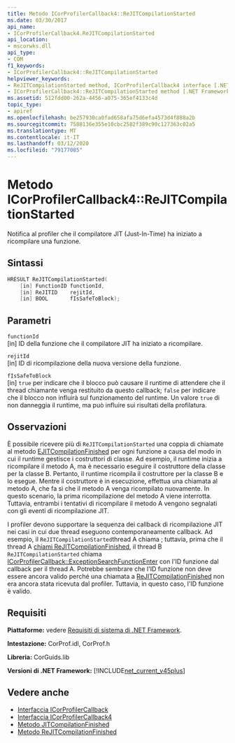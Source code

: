 ```yaml
---
title: Metodo ICorProfilerCallback4::ReJITCompilationStarted
ms.date: 03/30/2017
api_name:
- ICorProfilerCallback4.ReJITCompilationStarted
api_location:
- mscorwks.dll
api_type:
- COM
f1_keywords:
- ICorProfilerCallback4::ReJITCompilationStarted
helpviewer_keywords:
- ReJITCompilationStarted method, ICorProfilerCallback4 interface [.NET Framework profiling]
- ICorProfilerCallback4::ReJITCompilationStarted method [.NET Framework profiling]
ms.assetid: 512fdd00-262a-4456-a075-365ef4133c4d
topic_type:
- apiref
ms.openlocfilehash: be257930ca0fad658afa75d6efa4573d4f888a2b
ms.sourcegitcommit: 7588136e355e10cbc2582f389c90c127363c02a5
ms.translationtype: MT
ms.contentlocale: it-IT
ms.lasthandoff: 03/12/2020
ms.locfileid: "79177085"
---
```

# <a name="icorprofilercallback4rejitcompilationstarted-method"></a>Metodo ICorProfilerCallback4::ReJITCompilationStarted
Notifica al profiler che il compilatore JIT (Just-In-Time) ha iniziato a ricompilare una funzione.  
  
## <a name="syntax"></a>Sintassi  
  
```cpp  
HRESULT ReJITCompilationStarted(
    [in] FunctionID functionId,  
    [in] ReJITID    rejitId,  
    [in] BOOL       fIsSafeToBlock);  
```  
  
## <a name="parameters"></a>Parametri  
 `functionId`  
 [in] ID della funzione che il compilatore JIT ha iniziato a ricompilare.  
  
 `rejitId`  
 [in] ID di ricompilazione della nuova versione della funzione.  
  
 `fIsSafeToBlock`  
 [in] `true` per indicare che il blocco può causare il runtime di attendere che il thread chiamante venga restituito da questo callback; `false` per indicare che il blocco non influirà sul funzionamento del runtime. Un valore `true` di non danneggia il runtime, ma può influire sui risultati della profilatura.  
  
## <a name="remarks"></a>Osservazioni  
 È possibile ricevere più di `ReJITCompilationStarted` una coppia di chiamate al metodo [EJITCompilationFinished](icorprofilercallback4-rejitcompilationfinished-method.md) per ogni funzione a causa del modo in cui il runtime gestisce i costruttori di classe. Ad esempio, il runtime inizia a ricompilare il metodo A, ma è necessario eseguire il costruttore della classe per la classe B. Pertanto, il runtime ricompila il costruttore per la classe B e lo esegue. Mentre il costruttore è in esecuzione, effettua una chiamata al metodo A, che fa sì che il metodo A venga ricompilato nuovamente. In questo scenario, la prima ricompilazione del metodo A viene interrotta. Tuttavia, entrambi i tentativi di ricompilare il metodo A vengono segnalati con gli eventi di ricompilazione JIT.  
  
 I profiler devono supportare la sequenza dei callback di ricompilazione JIT nei casi in cui due thread eseguono contemporaneamente callback. Ad esempio, il `ReJITCompilationStarted`thread A chiama ; tuttavia, prima che il thread A [chiami ReJITCompilationFinished](icorprofilercallback4-rejitcompilationfinished-method.md), il thread B `ReJITCompilationStarted` chiama [ICorProfilerCallback::ExceptionSearchFunctionEnter](icorprofilercallback-exceptionsearchfunctionenter-method.md) con l'ID funzione dal callback per il thread A. Potrebbe sembrare che l'ID funzione non deve essere ancora valido perché una chiamata a [ReJITCompilationFinished](icorprofilercallback4-rejitcompilationfinished-method.md) non era ancora stata ricevuta dal profiler. Tuttavia, in questo caso, l'ID funzione è valido.  
  
## <a name="requirements"></a>Requisiti  
 **Piattaforme:** vedere [Requisiti di sistema di .NET Framework](../../../../docs/framework/get-started/system-requirements.md).  
  
 **Intestazione:** CorProf.idl, CorProf.h  
  
 **Libreria:** CorGuids.lib  
  
 **Versioni di .NET Framework:** [!INCLUDE[net_current_v45plus](../../../../includes/net-current-v45plus-md.md)]  
  
## <a name="see-also"></a>Vedere anche

- [Interfaccia ICorProfilerCallback](icorprofilercallback-interface.md)
- [Interfaccia ICorProfilerCallback4](icorprofilercallback4-interface.md)
- [Metodo JITCompilationFinished](icorprofilercallback-jitcompilationfinished-method.md)
- [Metodo ReJITCompilationFinished](icorprofilercallback4-rejitcompilationfinished-method.md)
